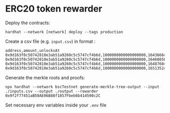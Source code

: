 # ERC20 token rewarder

Deploy the contracts:
```
hardhat --network [network] deploy --tags production
```

Create a csv file (e.g. `input.csv`) in format :

```csv
address,amount,unlocksAt
0x9d163f0c50742810e3ab51a9260c5c5747cf4b6d,1000000000000000000,1643666400
0x9d163f0c50742810e3ab51a9260c5c5747cf4b6d,1000000000000000000,1646085600
0x9d163f0c50742810e3ab51a9260c5c5747cf4b6d,1000000000000000000,1648760400
0x9d163f0c50742810e3ab51a9260c5c5747cf4b6d,1000000000000000000,1651352400
```

Generate the merkle roots and proofs:

```
npx hardhat --network bscTestnet generate-merkle-tree-output --input ./inputs.csv --output ./output --rewarder 0x9f2f77451aB50AE06B88f1857Fbeb6b414590c2C
```

Set necessary env variables inside your `.env` file
